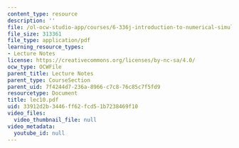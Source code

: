 ```yaml
---
content_type: resource
description: ''
file: /ol-ocw-studio-app/courses/6-336j-introduction-to-numerical-simulation-sma-5211-fall-2003/33912d2b3446ff62fcd51b7238469f10_lec10.pdf
file_size: 313361
file_type: application/pdf
learning_resource_types:
- Lecture Notes
license: https://creativecommons.org/licenses/by-nc-sa/4.0/
ocw_type: OCWFile
parent_title: Lecture Notes
parent_type: CourseSection
parent_uid: 7f4244d7-236a-8966-c7c8-76c85c7f5fd9
resourcetype: Document
title: lec10.pdf
uid: 33912d2b-3446-ff62-fcd5-1b7238469f10
video_files:
  video_thumbnail_file: null
video_metadata:
  youtube_id: null
---
```

